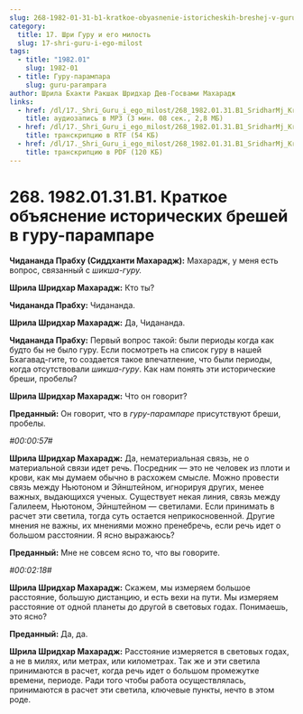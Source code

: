 ```yaml
---
slug: 268-1982-01-31-b1-kratkoe-obyasnenie-istoricheskih-breshej-v-guru-parampare
category:
  title: 17. Шри Гуру и его милость
  slug: 17-shri-guru-i-ego-milost
tags:
  - title: "1982.01"
    slug: 1982-01
  - title: Гуру-парампара
    slug: guru-parampara
author: Шрила Бхакти Ракшак Шридхар Дев-Госвами Махарадж
links:
  - href: /dl/17._Shri_Guru_i_ego_milost/268_1982.01.31.B1_SridharMj_Kratkoe_objasnenie_istoricheskih_breshej_v_guru-parampare.mp3
    title: аудиозапись в MP3 (3 мин. 08 сек., 2,8 МБ)
  - href: /dl/17._Shri_Guru_i_ego_milost/268_1982.01.31.B1_SridharMj_Kratkoe_objasnenie_istoricheskih_breshej_v_guru-parampare.rtf
    title: транскрипцию в RTF (54 КБ)
  - href: /dl/17._Shri_Guru_i_ego_milost/268_1982.01.31.B1_SridharMj_Kratkoe_objasnenie_istoricheskih_breshej_v_guru-parampare.pdf
    title: транскрипцию в PDF (120 КБ)
---
```


# 268. 1982.01.31.B1. Краткое объяснение исторических брешей в гуру-парампаре

**Чидананда Прабху (Сиддханти Махарадж):** Махарадж, у меня есть вопрос, связанный с *шикша-гуру.*

**Шрила Шридхар Махарадж:** Кто ты?

**Чидананда Прабху:** Чидананда.

**Шрила Шридхар Махарадж:** Да, Чидананда.

**Чидананда Прабху:** Первый вопрос такой: были периоды когда как будто бы не было гуру. Если посмотреть на список гуру в нашей Бхагавад-гите, то создается такое впечатление, что были периоды, когда отсутствовали *шикша-гуру*. Как нам понять эти исторические бреши, пробелы?

**Шрила Шридхар Махарадж:** Что он говорит?

**Преданный:** Он говорит, что в *гуру-парампаре* присутствуют бреши, пробелы.

*#00:00:57#*

**Шрила Шридхар Махарадж:** Да, нематериальная связь, не о материальной связи идет речь. Посредник — это не человек из плоти и крови, как мы думаем обычно в расхожем смысле. Можно провести связь между Ньютоном и Эйнштейном, игнорируя других, менее важных, выдающихся ученых. Существует некая линия, связь между Галилеем, Ньютоном, Эйнштейном — светилами. Если принимать в расчет эти светила, тогда суть остается неприкосновенной. Другие мнения не важны, их мнениями можно пренебречь, если речь идет о большом расстоянии. Я ясно выражаюсь?

**Преданный:** Мне не совсем ясно то, что вы говорите.

*#00:02:18#*

**Шрила Шридхар Махарадж:** Скажем, мы измеряем большое расстояние, большую дистанцию, и есть вехи на пути. Мы измеряем расстояние от одной планеты до другой в световых годах. Понимаешь, это ясно?

**Преданный:** Да, да.

**Шрила Шридхар Махарадж:** Расстояние измеряется в световых годах, а не в милях, или метрах, или километрах. Так же и эти светила принимаются в расчет, когда речь идет о большом промежутке времени, периоде. Ради того чтобы работа осуществлялась, принимаются в расчет эти светила, ключевые пункты, нечто в этом роде.

